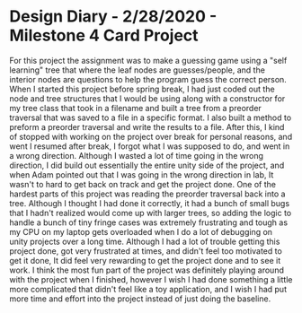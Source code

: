 # Design Diary - 2/28/2020 - Milestone 4 Card Project

For this project the assignment was to make a guessing game using a "self learning" tree that where the leaf nodes are guesses/people, and the interior nodes are questions to help the program guess the correct person. When I started this project before spring break, I had just coded out the node and tree structures that I would be using along with a constructor for my tree class that took in a filename and built a tree from a preorder traversal that was saved to a file in a specific format. I also built a method to preform a preorder traversal and write the results to a file. After this, I kind of stopped with working on the project over break for personal reasons, and went I resumed after break, I forgot what I was supposed to do, and went in a wrong direction. Although I wasted a lot of time going in the wrong direction, I did build out essentially the entire unity side of the project, and when Adam pointed out that I was going in the wrong direction in lab, It wasn't to hard to get back on track and get the project done. One of the hardest parts of this project was reading the preorder traversal back into a tree. Although I thought I had done it correctly, it had a bunch of small bugs that I hadn't realized would come up with larger trees, so adding the logic to handle a bunch of tiny fringe cases was extremely frustrating and tough as my CPU on my laptop gets overloaded when I do a lot of debugging on unity projects over a long time. Although I had a lot of trouble getting this project done, got very frustrated at times, and didn't feel too motivated to get it done, It did feel very rewarding to get the project done and to see it work. I think the most fun part of the project was definitely playing around with the project when I finished, however I wish I had done something a little more complicated that didn't feel like a toy application, and I wish I had put more time and effort into the project instead of just doing the baseline.